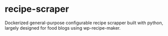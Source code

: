 # recipe-scraper
Dockerized general-purpose configurable recipe scrapper built with python, largely designed for food blogs using wp-recipe-maker.
